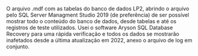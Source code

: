 O arquivo .mdf com as tabelas do banco de dados LP2, abrindo o arquivo pelo 
SQL Server Managment Studio 2019 (de preferência) de ser possível mostrar 
todo o conteúdo do banco de dados, desde tabelas e até os registros de teste utilizados.
Usei o software Aryson SQL Database Recovery para uma rápida verificação e todos os dados
se mostrarão inafetados desde a última atualização em 2022, anexo o arquivo de log em conjunto.
